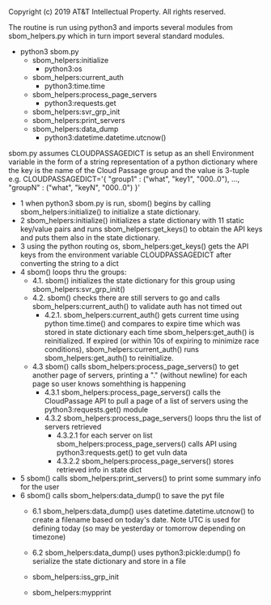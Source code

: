 Copyright (c) 2019 AT&T Intellectual Property. All rights reserved.

The routine is run using python3
and imports several modules from sbom_helpers.py
which in turn import several standard modules.
* python3 sbom.py
  * sbom_helpers:initialize
    * python3:os
  * sbom_helpers:current_auth
    * python3:time.time
  * sbom_helpers:process_page_servers
    * python3:requests.get
  * sbom_helpers:svr_grp_init
  * sbom_helpers:print_servers
  * sbom_helpers:data_dump
    * python3:datetime.datetime.utcnow()

sbom.py assumes CLOUDPASSAGEDICT is setup as an shell Environment variable in the form of a string representation of a python dictionary where the key is the name of the Cloud Passage group and the value is 3-tuple e.g. CLOUDPASSAGEDICT='{ "group1" : ("what", "key1", "000..0"), ..., "groupN" : ("what", "keyN", "000..0") }'

* 1 when python3 sbom.py is run, sbom() begins by calling sbom_helpers:initialize() to initialize a state dictionary.
* 2 sbom_helpers:initialize() initializes a state dictionary with 11 static key/value pairs and runs sbom_helpers:get_keys() to obtain the API keys and puts them also in the state dictionary.
* 3 using the python routing os, sbom_helpers:get_keys() gets the API keys from the environment variable CLOUDPASSAGEDICT after converting the string to a dict
* 4 sbom() loops thru the groups:
  * 4.1. sbom() initializes the state dictionary for this group using sbom_helpers:svr_grp_init()
  * 4.2. sbom() checks there are still servers to go and calls sbom_helpers:current_auth() to validate auth has not timed out
    * 4.2.1. sbom_helpers:current_auth() gets current time using python time.time() and compares to expire time which was stored in state dictionary each time sbom_helpers:get_auth() is reinitialized. If expired (or within 10s of expiring to minimize race conditions), sbom_helpers:current_auth() runs sbom_helpers:get_auth() to reinitialize.
  * 4.3 sbom() calls sbom_helpers:process_page_servers() to get another page of servers, printing a "." (without newline) for each page so user knows somehthing is happening
    * 4.3.1 sbom_helpers:process_page_servers() calls the CloudPassage API to pull a page of a list of servers using the python3:requests.get() module
    * 4.3.2 sbom_helpers:process_page_servers() loops thru the list of servers retrieved
      * 4.3.2.1 for each server on list sbom_helpers:process_page_servers() calls API using python3:requests.get() to get vuln data
      * 4.3.2.2 sbom_helpers:process_page_servers() stores retrieved info in state dict
* 5 sbom() calls sbom_helpers:print_servers() to print some summary info for the user
* 6 sbom() calls sbom_helpers:data_dump() to save the pyt file
  * 6.1 sbom_helpers:data_dump() uses datetime.datetime.utcnow() to create a filename based on today's date. Note UTC is used for defining today (so may be yesterday or tomorrow depending on timezone)
  * 6.2 sbom_helpers:data_dump() uses python3:pickle:dump() fo serialize the state dictionary and store in a file



  * sbom_helpers:iss_grp_init
  * sbom_helpers:mypprint
